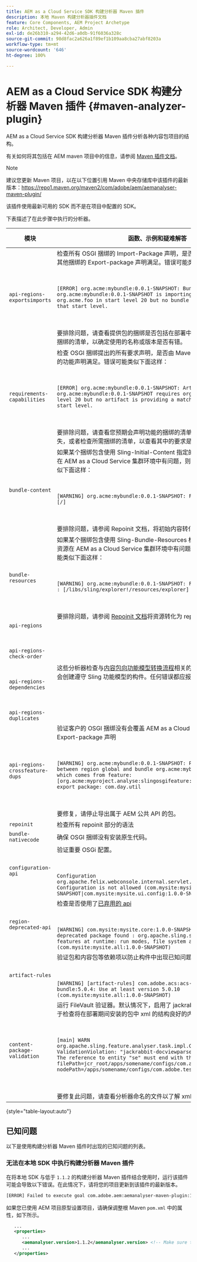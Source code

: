 ```yaml
---
title: AEM as a Cloud Service SDK 构建分析器 Maven 插件
description: 本地 Maven 构建分析器插件文档
feature: Core Components, AEM Project Archetype
role: Architect, Developer, Admin
exl-id: de26b310-a294-42d6-a0db-91f6036a328c
source-git-commit: 98d8fac2a626a1f89ef1b109aa8cba27abf8203a
workflow-type: tm+mt
source-wordcount: '646'
ht-degree: 100%

---
```


# AEM as a Cloud Service SDK 构建分析器 Maven 插件 {#maven-analyzer-plugin}

AEM as a Cloud Service SDK 构建分析器 Maven 插件分析各种内容包项目的结构。

有关如何将其包括在 AEM maven 项目中的信息，请参阅 [Maven 插件文档](https://github.com/adobe/aemanalyser-maven-plugin/blob/main/aemanalyser-maven-plugin/README.md)。

>[!NOTE]
>
>建议您更新 Maven 项目，以在以下位置引用 Maven 中央存储库中该插件的最新版本：https://repo1.maven.org/maven2/com/adobe/aem/aemanalyser-maven-plugin/

该插件使用最新可用的 SDK 而不是在项目中配置的 SDK。

下表描述了在此步骤中执行的分析器。<!-- Note that some are executed in the local SDK, while others are only executed during the Cloud Manager pipeline deployment. -->

| 模块 | 函数、示例和疑难解答 | 本地 SDK | Cloud Manager |
|---|---|---|---|
| `api-regions-exportsimports` | 检查所有 OSGI 捆绑的 Import-Package 声明，是否由 Maven 项目中包含的其他捆绑的 Export-package 声明满足。错误可能类似下面这样： <p> </p> `[ERROR] org.acme:mybundle:0.0.1-SNAPSHOT: Bundle org.acme:mybundle:0.0.1-SNAPSHOT is importing package(s) org.acme.foo in start level 20 but no bundle is exporting these for that start level.`<p> </p>要排除问题，请查看提供包的捆绑是否包括在部署中，或者查看您预期导出的捆绑的清单，以确定使用的名称或版本是否有错。 | 是 | 是 |
| `requirements-capabilities` | 检查 OSGI 捆绑提出的所有要求声明，是否由 Maven 项目中包含的其他捆绑的功能声明满足。错误可能类似下面这样： <p> </p> `[ERROR] org.acme:mybundle:0.0.1-SNAPSHOT: Artifact org.acme:mybundle:0.0.1-SNAPSHOT requires org.foo.bar in start level 20 but no artifact is providing a matching capability in this start level.`<p> </p> 要排除问题，请查看您预期会声明功能的捆绑的清单，以确定捆绑为什么缺失，或者检查所需捆绑的清单，以查看其中的要求是否正确。 | 是 | 是 |
| `bundle-content` | 如果某个捆绑包含使用 Sling-Initial-Content 指定的初始内容，而这些内容在 AEM as a Cloud Service 集群环境中有问题，则会提出警告。警告可能类似下面这样： <p> </p> `[WARNING] org.acme:mybundle:0.0.1-SNAPSHOT: Found initial content : [/]` <p> </p>要排除问题，请参阅 Repoinit 文档，将初始内容转化为 repoinit 语句。 | 是 | 是 |
| `bundle-resources` | 如果某个捆绑包含使用 Sling-Bundle-Resources 标头指定的资源，而这些资源在 AEM as a Cloud Service 集群环境中有问题，则会提出警告。警告可能类似下面这样：<p> </p> `[WARNING] org.acme:mybundle:0.0.1-SNAPSHOT: Found bundle resources : [/libs/sling/explorer!/resources/explorer]`<p> </p> 要排除问题，请参阅 [Repoinit 文档](https://experienceleague.adobe.com/docs/experience-manager-cloud-service/implementing/developing/aem-project-content-package-structure.html?lang=zh-Hans#repo-init)将资源转化为 repoinit 语句。 | 是 | 是 |
| `api-regions`<p> </p>`api-regions-check-order`<p> </p>`api-regions-dependencies`<p> </p>`api-regions-duplicates` | 这些分析器检查与[内容包向功能模型转换流程](https://experienceleague.adobe.com/docs/experience-manager-cloud-service/implementing/deploying/overview.html?lang=zh-Hans#deploying)相关的一些详细信息，这些流程会创建遵守 Sling 功能模型的构件。任何错误都应报告给 Adobe 客户支持。 | 是 | 是 |
| `api-regions-crossfeature-dups` | 验证客户的 OSGI 捆绑没有会覆盖 AEM as a Cloud Service 的公共 API 的 Export-package 声明<p> </p>`[WARNING] org.acme:mybundle:0.0.1-SNAPSHOT: Package overlap found between region global and bundle org.acme:mybundle:0.0.1.SNAPSHOT which comes from feature: [org.acme:myproject.analyse:slingosgifeature:0.0.1-SNAPSHOT]. Both export package: com.day.util`<p> </p>要修复，请停止导出属于 AEM 公共 API 的包。 | 是 | 是 |
| `repoinit` | 检查所有 repoinit 部分的语法 | 是 | 是 |
| `bundle-nativecode` | 确保 OSGI 捆绑没有安装原生代码。 | 是 | 是 |
| `configuration-api` | 验证重要 OSGi 配置。 <p> </p> `Configuration org.apache.felix.webconsole.internal.servlet.OsgiManager: Configuration is not allowed (com.mysite:mysite.all:1.0.0-SNAPSHOT\|com.mysite:mysite.ui.config:1.0.0-SNAPSHOT)` | 是 | 是 |
| `region-deprecated-api` | 检查是否使用了[已弃用的 api](https://experienceleague.adobe.com/docs/experience-manager-cloud-service/release-notes/deprecated-apis.html?lang=zh-Hans) <p> </p>`[WARNING] com.mysite:mysite.core:1.0.0-SNAPSHOT: Usage of deprecated package found : org.apache.sling.settings : Avoid these features at runtime: run modes, file system access (com.mysite:mysite.all:1.0.0-SNAPSHOT)` | 是 | 是 |
| `artifact-rules` | 验证包和内容包等依赖项以防止构件中出现已知问题。<p> </p>`[WARNING] [artifact-rules] com.adobe.acs:acs-aem-commons-bundle:5.0.4: Use at least version 5.0.10 (com.mysite:mysite.all:1.0.0-SNAPSHOT)` | 是 | 是 |
| `content-package-validation` | 运行 FileVault 验证器。默认情况下，启用了 jackrabbit docviewparser，用于检查将在部署期间安装的包中 xml 的结构良好的内容语法。<p> </p>`[main] WARN org.apache.sling.feature.analyser.task.impl.CheckContentPackages - ValidationViolation: "jackrabbit-docviewparser: Invalid XML found: The reference to entity "se" must end with the ';' delimiter.", filePath=jcr_root/apps/somename/configs/com.adobe.test.Invalid.xml, nodePath=/apps/somename/configs/com.adobe.test.Invalid`<p> </p>要修复此问题，请查看分析器命名的文件以了解 xml 问题。 | 是 | 是 |

{style=&quot;table-layout:auto&quot;}

## 已知问题

以下是使用构建分析器 Maven 插件时出现的已知问题的列表。

### 无法在本地 SDK 中执行构建分析器 Maven 插件

在将本地 SDK 与低于 `1.1.2` 的构建分析器 Maven 插件结合使用时，运行该插件可能会导致以下错误。在此情况下，请将您的项目更新到该插件的最新版本。

```txt
[ERROR] Failed to execute goal com.adobe.aem:aemanalyser-maven-plugin:1.1.0:analyse (default-analyse) on project mysite.analyse: Execution default-analyse of goal com.adobe.aem:aemanalyser-maven-plugin:1.1.0:analyse failed: arraycopy: source index -1 out of bounds for char[65536] -> [Help 1]
```

如果您已使用 AEM 项目原型设置项目，请确保调整根 Maven `pom.xml` 中的属性，如下所示。

```xml
   ...
   <properties>
      ...
      <aemanalyser.version>1.1.2</aemanalyser.version> <!-- Make sure to use the latest release -->
      ...
   </properties>
```
